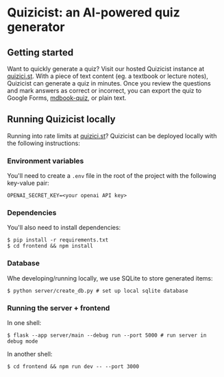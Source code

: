 # Quizicist: an AI-powered quiz generator

## Getting started
Want to quickly generate a quiz? Visit our hosted Quizicist instance at [quizici.st](https://quizici.st). With a piece of text content (eg. a textbook or lecture notes), Quizicist can generate a quiz in minutes. Once you review the questions and mark answers as correct or incorrect, you can export the quiz to Google Forms, [mdbook-quiz](https://github.com/cognitive-engineering-lab/mdbook-quiz), or plain text.

## Running Quizicist locally
Running into rate limits at [quizici.st](https://quizici.st)? Quizicist can be deployed locally with the following instructions:

### Environment variables
You'll need to create a `.env` file in the root of the project with the following key-value pair:
```
OPENAI_SECRET_KEY=<your openai API key>
```

### Dependencies
You'll also need to install dependencies:
```shell
$ pip install -r requirements.txt
$ cd frontend && npm install
```

### Database
Whe developing/running locally, we use SQLite to store generated items:
```shell
$ python server/create_db.py # set up local sqlite database
```

### Running the server + frontend
In one shell:
```shell
$ flask --app server/main --debug run --port 5000 # run server in debug mode
```

In another shell:
```shell
$ cd frontend && npm run dev -- --port 3000
```
